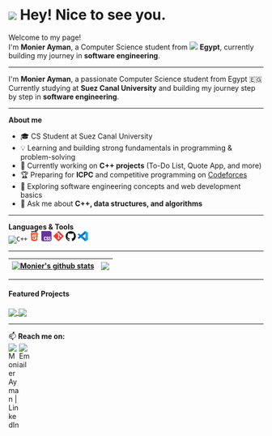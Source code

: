 <h1><img src="https://emojis.slackmojis.com/emojis/images/1531849430/4246/blob-sunglasses.gif?1531849430" width="30"/> Hey! Nice to see you.</h1>

<p>Welcome to my page! <br>
I'm <b>Monier Ayman</b>, a Computer Science student from <img src="https://cdn-icons-png.flaticon.com/512/197/197579.png" width="13"/> <b>Egypt</b>, currently building my journey in <b>software engineering</b>.</p>

---

I'm **Monier Ayman**, a passionate Computer Science student from Egypt 🇪🇬 Currently studying at **Suez Canal University** and building my journey step by step in **software engineering**.

---

**About me**
- 🎓 CS Student at Suez Canal University
- 💡 Learning and building strong fundamentals in programming & problem-solving
- 🔭 Currently working on **C++ projects** (To-Do List, Quote App, and more)
- 🏆 Preparing for **ICPC** and competitive programming on [Codeforces](https://codeforces.com/profile/Monier)
- 🚀 Exploring software engineering concepts and web development basics
- 💬 Ask me about **C++, data structures, and algorithms**

---

**Languages & Tools**  
<code><img height="20" alt="C++" src="https://raw.githubusercontent.com/isocpp/logos/master/cpp_logo.png"></code> 
<code><img height="20" alt="HTML5" src="https://raw.githubusercontent.com/github/explore/master/topics/html/html.png"></code> 
<code><img height="20" alt="CSS3" src="https://raw.githubusercontent.com/github/explore/master/topics/css/css.png"></code> 
<code><img height="20" alt="Git" src="https://raw.githubusercontent.com/github/explore/master/topics/git/git.png"></code> 
<code><img height="20" alt="GitHub" src="https://raw.githubusercontent.com/github/explore/master/topics/github/github.png"></code> 
<code><img height="20" alt="VS Code" src="https://raw.githubusercontent.com/github/explore/master/topics/visual-studio-code/visual-studio-code.png"></code> 

---

| <a href="https://github.com/Monier-Ayman"><img align="center" src="https://github-readme-stats.vercel.app/api?username=Monier-Ayman&show_icons=true&include_all_commits=true&theme=buefy&hide_border=true" alt="Monier's github stats" /></a> | <a href="https://github.com/Monier-Ayman"><img align="center" src="https://github-readme-stats.vercel.app/api/top-langs/?username=Monier-Ayman&layout=compact&theme=buefy&hide_border=true" /></a> |
| ------------- | ------------- |

---

#### Featured Projects
<a href="https://github.com/Monier-Ayman/To_Do_List_Project"> 
  <img align="center" src="https://github-readme-stats.vercel.app/api/pin/?username=Monier-Ayman&repo=To_Do_List_Project&theme=buefy" />
</a> 
<a href="https://github.com/Monier-Ayman/Quote_of_the_Day_App"> 
  <img align="center" src="https://github-readme-stats.vercel.app/api/pin/?username=Monier-Ayman&repo=Quote_of_the_Day_App&theme=buefy" />
</a>

---

📫 **Reach me on:**  
<a href="https://www.linkedin.com/in/monier-ayman/"> 
  <img align="left" alt="Monier Ayman | LinkedIn" width="21px" src="https://raw.githubusercontent.com/anuraghazra/anuraghazra/master/assets/linkedin.svg" />
</a> 
<a href="mailto:monierayman@gmail.com"> 
  <img align="left" alt="Email" width="21px" src="https://raw.githubusercontent.com/anuraghazra/anuraghazra/master/assets/gmail.svg" />
</a>

